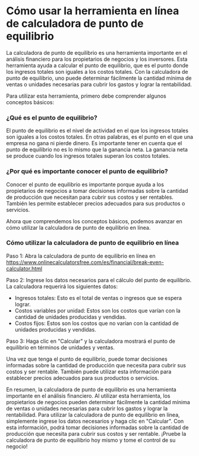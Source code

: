 Cómo usar la herramienta en línea de calculadora de punto de equilibrio
=======================================================================

La calculadora de punto de equilibrio es una herramienta importante en el análisis financiero para los propietarios de negocios y los inversores. Esta herramienta ayuda a calcular el punto de equilibrio, que es el punto donde los ingresos totales son iguales a los costos totales. Con la calculadora de punto de equilibrio, uno puede determinar fácilmente la cantidad mínima de ventas o unidades necesarias para cubrir los gastos y lograr la rentabilidad.

Para utilizar esta herramienta, primero debe comprender algunos conceptos básicos:

### ¿Qué es el punto de equilibrio?

El punto de equilibrio es el nivel de actividad en el que los ingresos totales son iguales a los costos totales. En otras palabras, es el punto en el que una empresa no gana ni pierde dinero. Es importante tener en cuenta que el punto de equilibrio no es lo mismo que la ganancia neta. La ganancia neta se produce cuando los ingresos totales superan los costos totales.

### ¿Por qué es importante conocer el punto de equilibrio?

Conocer el punto de equilibrio es importante porque ayuda a los propietarios de negocios a tomar decisiones informadas sobre la cantidad de producción que necesitan para cubrir sus costos y ser rentables. También les permite establecer precios adecuados para sus productos o servicios.

Ahora que comprendemos los conceptos básicos, podemos avanzar en cómo utilizar la calculadora de punto de equilibrio en línea.

### Cómo utilizar la calculadora de punto de equilibrio en línea

Paso 1: Abra la calculadora de punto de equilibrio en línea en <https://www.onlinecalculatorsfree.com/es/financial/break-even-calculator.html>

Paso 2: Ingrese los datos necesarios para el cálculo del punto de equilibrio. La calculadora requerirá los siguientes datos:

- Ingresos totales: Esto es el total de ventas o ingresos que se espera lograr.
- Costos variables por unidad: Estos son los costos que varían con la cantidad de unidades producidas y vendidas.
- Costos fijos: Estos son los costos que no varían con la cantidad de unidades producidas y vendidas.

Paso 3: Haga clic en "Calcular" y la calculadora mostrará el punto de equilibrio en términos de unidades y ventas.

Una vez que tenga el punto de equilibrio, puede tomar decisiones informadas sobre la cantidad de producción que necesita para cubrir sus costos y ser rentable. También puede utilizar esta información para establecer precios adecuados para sus productos o servicios.

En resumen, la calculadora de punto de equilibrio es una herramienta importante en el análisis financiero. Al utilizar esta herramienta, los propietarios de negocios pueden determinar fácilmente la cantidad mínima de ventas o unidades necesarias para cubrir los gastos y lograr la rentabilidad. Para utilizar la calculadora de punto de equilibrio en línea, simplemente ingrese los datos necesarios y haga clic en "Calcular". Con esta información, podrá tomar decisiones informadas sobre la cantidad de producción que necesita para cubrir sus costos y ser rentable. ¡Pruebe la calculadora de punto de equilibrio hoy mismo y tome el control de su negocio!